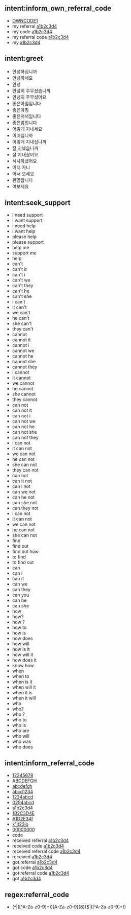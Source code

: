 ## intent:inform_own_referral_code
- [OWNCODE1](referral_code)
- my referral [a1b2c3d4](referral_code)
- my code [a1b2c3d4](referral_code)
- my referral code [a1b2c3d4](referral_code)
- my [a1b2c3d4](referral_code)

## intent:greet
- 안녕하십니까
- 안녕하세요
- 안녕
- 안녕히 주무셨습니까
- 안녕히 주무셨어요
- 좋은아침입니다
- 좋은아침
- 좋은저녁입니다
- 좋은밤입니다
- 어떻게 지내세요
- 어떠십니까
- 어떻게 지내십니까
- 잘 지넸습니까
- 잘 지내셨어요
- 식사하셨어요
- 어디 가니
- 어서 오세요
- 환영합니다
- 여보세요

## intent:seek_support
- i need support
- i want support
- i need help
- i want help
- please help
- please support
- help me
- support me
- help
- can't
- can't it
- can't i
- can't we
- can't they
- can't he
- can't she
- i can't
- it can't
- we can't
- he can't
- she can't
- they can't
- cannot
- cannot it
- cannot i
- cannot we
- cannot he
- cannot she
- cannot they
- i cannot
- it cannot
- we cannot
- he cannot
- she cannot
- they cannot
- can not
- can not it
- can not i
- can not we
- can not he
- can not she
- can not they
- i can not
- it can not
- we can not
- he can not
- she can not
- they can not
- can not
- can it not
- can i not
- can we not
- can he not
- can she not
- can they not
- i can not
- it can not
- we can not
- he can not
- she can not
- find
- find out
- find out how
- to find
- to find out
- can
- can i
- can it
- can we
- can they
- can you
- can he
- can she
- how
- how?
- how ?
- how to
- how is
- how does
- how will
- how is it
- how will it
- how does it
- know how
- when
- when to
- when is it
- when will it
- when it is
- when it will
- who
- who?
- who ?
- who to
- who is
- who are
- who will
- who was
- who does

## intent:inform_referral_code
- [12345678](referral_code)
- [ABCDEFGH](referral_code)
- [abcdefgh](referral_code)
- [abcd1234](referral_code)
- [1234abcd](referral_code)
- [0294abcd](referral_code)
- [a1b2c3d4](referral_code)
- [1B2C3D4E](referral_code)
- [A1D2E34f](referral_code)
- [x1it23io](referral_code)
- [00000000](referral_code)
- code
- received referral [a1b2c3d4](referral_code)
- received code [a1b2c3d4](referral_code)
- received referral code [a1b2c3d4](referral_code)
- received [a1b2c3d4](referral_code)
- got referral [a1b2c3d4](referral_code)
- got code [a1b2c3d4](referral_code)
- got referral code [a1b2c3d4](referral_code)
- got [a1b2c3d4](referral_code)

## regex:referral_code
- (^|([^A-Za-z0-9]+))[A-Za-z0-9]{8}($|([^A-Za-z0-9]+))
